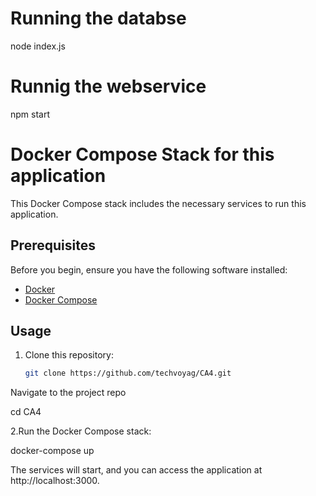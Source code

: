#  Running the databse
   node index.js

# Runnig the webservice
   npm start

# Docker Compose Stack for this application

This Docker Compose stack includes the necessary services to run this application.

## Prerequisites

Before you begin, ensure you have the following software installed:

- [Docker](https://docs.docker.com/get-docker/)
- [Docker Compose](https://docs.docker.com/compose/install/)

## Usage

1. Clone this repository:

   ```bash
   git clone https://github.com/techvoyag/CA4.git

Navigate to the project repo

   cd CA4

2.Run the Docker Compose stack:

   docker-compose up

The services will start, and you can access the application at http://localhost:3000.


